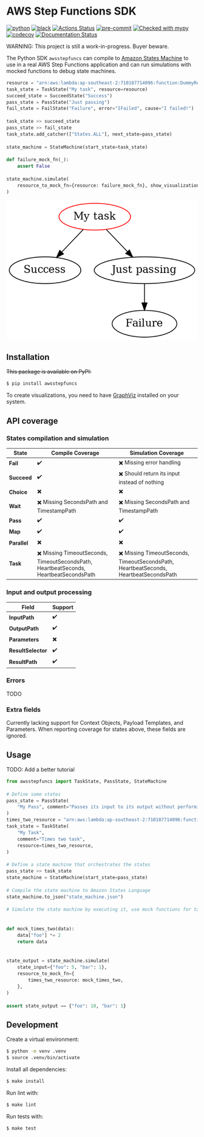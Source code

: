 # AWS Step Functions SDK

[![python](https://img.shields.io/static/v1?label=python&message=3.8%2B&color=informational&logo=python&logoColor=white)](https://github.com/suzil/aws-step-functions/releases/latest)
[![black](https://img.shields.io/badge/code%20style-black-000000.svg)](https://github.com/python/black)
[![Actions Status](https://github.com/suzil/aws-step-functions/workflows/GH/badge.svg)](https://github.com/suzil/aws-step-functions/actions)
[![pre-commit](https://img.shields.io/badge/pre--commit-enabled-brightgreen?logo=pre-commit&logoColor=white)](https://github.com/pre-commit/pre-commit)
[![Checked with mypy](http://www.mypy-lang.org/static/mypy_badge.svg)](http://mypy-lang.org/)
[![codecov](https://codecov.io/gh/suzil/aws-step-functions/branch/master/graph/badge.svg?token=PF990VH0YU)](https://codecov.io/gh/suzil/aws-step-functions)
[![Documentation Status](https://readthedocs.org/projects/aws-step-functions/badge/?version=latest)](https://aws-step-functions.readthedocs.io/en/latest/?badge=latest)

WARNING: This project is still a work-in-progress. Buyer beware.

The Python SDK `awsstepfuncs` can compile to [Amazon States Machine](https://states-language.net/) to use in a real AWS Step Functions application and can run simulations with mocked functions to debug state machines.

```py
resource = "arn:aws:lambda:ap-southeast-2:710187714096:function:DummyResource"
task_state = TaskState("My task", resource=resource)
succeed_state = SucceedState("Success")
pass_state = PassState("Just passing")
fail_state = FailState("Failure", error="IFailed", cause="I failed!")

task_state >> succeed_state
pass_state >> fail_state
task_state.add_catcher(["States.ALL"], next_state=pass_state)

state_machine = StateMachine(start_state=task_state)

def failure_mock_fn(_):
    assert False

state_machine.simulate(
    resource_to_mock_fn={resource: failure_mock_fn}, show_visualization=True
)
```

<p align="center">
  <img src="assets/state_machine.gif">
</p>

## Installation

~~This package is available on PyPI:~~

```sh
$ pip install awsstepfuncs
```

To create visualizations, you need to have [GraphViz](https://graphviz.org/) installed on your system.

## API coverage

### States compilation and simulation

| State        | Compile Coverage                                                                                            | Simulation Coverage                                                                                         |
| ------------ | ----------------------------------------------------------------------------------------------------------- | ----------------------------------------------------------------------------------------------------------- |
| **Fail**     | :heavy_check_mark:                                                                                          | :heavy_multiplication_x: Missing error handling                                                             |
| **Succeed**  | :heavy_check_mark:                                                                                          | :heavy_multiplication_x: Should return its input instead of nothing                                         |
| **Choice**   | :heavy_multiplication_x:                                                                                    | :heavy_multiplication_x:                                                                                    |
| **Wait**     | :heavy_multiplication_x: Missing SecondsPath and TimestampPath                                              | :heavy_multiplication_x: Missing SecondsPath and TimestampPath                                              |
| **Pass**     | :heavy_check_mark:                                                                                          | :heavy_check_mark:                                                                                          |
| **Map**      | :heavy_check_mark:                                                                                          | :heavy_check_mark:                                                                                          |
| **Parallel** | :heavy_multiplication_x:                                                                                    | :heavy_multiplication_x:                                                                                    |
| **Task**     | :heavy_multiplication_x: Missing TimeoutSeconds, TimeoutSecondsPath, HeartbeatSeconds, HeartbeatSecondsPath | :heavy_multiplication_x: Missing TimeoutSeconds, TimeoutSecondsPath, HeartbeatSeconds, HeartbeatSecondsPath |

### Input and output processing

| Field              | Support                  |
| ------------------ | ------------------------ |
| **InputPath**      | :heavy_check_mark:       |
| **OutputPath**     | :heavy_check_mark:       |
| **Parameters**     | :heavy_multiplication_x: |
| **ResultSelector** | :heavy_check_mark:       |
| **ResultPath**     | :heavy_check_mark:       |


### Errors

TODO


### Extra fields

Currently lacking support for Context Objects, Payload Templates, and Parameters. When reporting coverage for states above, these fields are ignored.


## Usage

TODO: Add a better tutorial

```py
from awsstepfuncs import TaskState, PassState, StateMachine

# Define some states
pass_state = PassState(
    "My Pass", comment="Passes its input to its output without performing work"
)
times_two_resource = "arn:aws:lambda:ap-southeast-2:710187714096:function:DivideNumbers"
task_state = TaskState(
    "My Task",
    comment="Times two task",
    resource=times_two_resource,
)

# Define a state machine that orchestrates the states
pass_state >> task_state
state_machine = StateMachine(start_state=pass_state)

# Compile the state machine to Amazon States Language
state_machine.to_json("state_machine.json")

# Simulate the state machine by executing it, use mock functions for tasks


def mock_times_two(data):
    data["foo"] *= 2
    return data


state_output = state_machine.simulate(
    state_input={"foo": 5, "bar": 1},
    resource_to_mock_fn={
        times_two_resource: mock_times_two,
    },
)

assert state_output == {"foo": 10, "bar": 1}
```


## Development

Create a virtual environment:

```sh
$ python -m venv .venv
$ source .venv/bin/activate
```

Install all dependencies:

```sh
$ make install
```

Run lint with:

```sh
$ make lint
```

Run tests with:

```sh
$ make test
```
